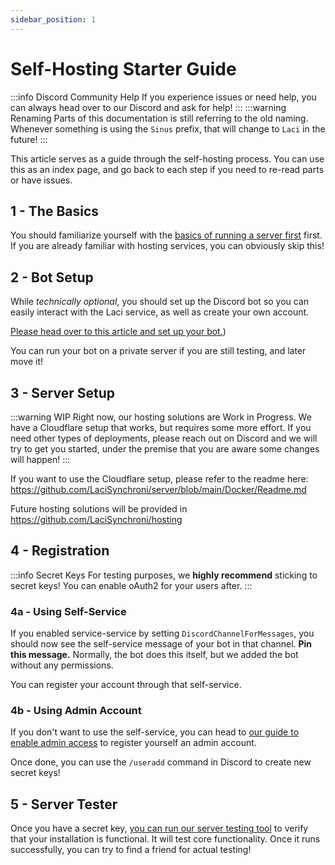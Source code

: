 ```yaml
---
sidebar_position: 1
---
```


# Self-Hosting Starter Guide
:::info Discord Community Help
If you experience issues or need help, you can always head over to our Discord and ask for help!
:::
:::warning Renaming
Parts of this documentation is still referring to the old naming. Whenever something is using the ``Sinus`` prefix, that
will change to ``Laci`` in the future!
:::

This article serves as a guide through the self-hosting process. You can use this as an index page, and go back to each step if you need to re-read parts or have issues.

## 1 - The Basics
You should familiarize yourself with the [basics of running a server first](tutorial-basics/01-self-hosting-basics.md) first.
If you are already familiar with hosting services, you can obviously skip this!

## 2 - Bot Setup
While *technically optional*, you should set up the Discord bot so you can easily interact with the Laci service, as well
as create your own account. 

[Please head over to this article and set up your bot.](tutorial-basics/02-bot-setup.md))

You can run your bot on a private server if you are still testing, and later move it!

## 3 - Server Setup
:::warning WIP
Right now, our hosting solutions are Work in Progress. We have a Cloudflare setup that works, but requires some more effort. If you need other types
of deployments, please reach out on Discord and we will try to get you started, under the premise that you are aware some changes will happen!
:::

If you want to use the Cloudflare setup, please refer to the readme here: https://github.com/LaciSynchroni/server/blob/main/Docker/Readme.md

Future hosting solutions will be provided in https://github.com/LaciSynchroni/hosting

## 4 - Registration
:::info Secret Keys
For testing purposes, we **highly recommend** sticking to secret keys! You can enable oAuth2 for your users after.
:::
### 4a - Using Self-Service
If you enabled service-service by setting ``DiscordChannelForMessages``, you should now see the self-service message of your bot in that
channel. **Pin this message.** Normally, the bot does this itself, but we added the bot without any permissions. 

You can register your account through that self-service.

### 4b - Using Admin Account
If you don't want to use the self-service, you can head to [our guide to enable admin access](tutorial-basics/04-enabling-admin-access.md) to
register yourself an admin account.

Once done, you can use the ``/useradd`` command in Discord to create new secret keys!

## 5 - Server Tester
Once you have a secret key, [you can run our server testing tool](tutorial-basics/05-server-tester.md) to verify that your installation is functional. It will test core functionality. 
Once it runs successfully, you can try to find a friend for actual testing!